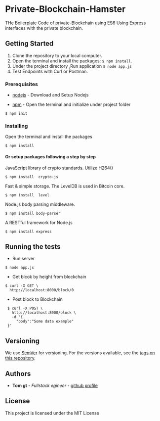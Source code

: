 # Private-Blockchain-Hamster

THe Boilerplate Code of private-Blockchain using ES6
Using Express interfaces with the private blockchain.


## Getting Started


1. Clone the repository to your local computer.
2. Open the terminal and install the packages: `$ npm install`.
3. Under the project directory ,Run application `$ node app.js`
4. Test Endpoints with Curl or Postman.


### Prerequisites

* [nodejs](https://nodejs.org/en/) - Download and Setup Nodejs

* [npm](https://www.npmjs.com/) - Open the terminal and initialize under project folder
```
$ npm init
```

### Installing

Open the terminal and install the packages

```
$ npm install

```
#### Or setup packages following a step by step

JavaScript library of crypto standards. Utilize H264()

```
$ npm install  crypto-js
```

Fast & simple storage. The LevelDB is used in Bitcoin core.

```
$ npm install  level
```
Node.js body parsing middleware.

```
$ npm install body-parser
```

A RESTful framework for Node.js

```
$ npm install express
```

## Running the tests

 - Run server

```
$ node app.js
```
 - Get blcok by height from blockchain


 ```
 $ curl -X GET \
   http://localhost:8000/block/0

 ```
 - Post block to Blockchain

```
 $ curl -X POST \
   http://localhost:8000/block \
   -d '{
     "body":"Some data example"
 }'

 ```


## Versioning

We use [SemVer](http://semver.org/) for versioning. For the versions available, see the [tags on this repository](https://github.com/your/project/tags).

## Authors

* **Tom gt** - *Fullstack egineer* - [github profile](https://github.com/tomgtbst)


## License

This project is licensed under the MIT License
